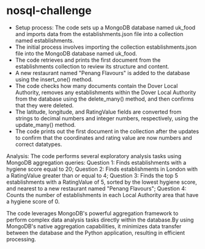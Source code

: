 # nosql-challenge
 

- Setup process:
The code sets up a MongoDB database named uk_food and imports data from the establishments.json file into a collection named establishments.
- The initial process involves importing the collection establishments.json file into the MongoDB database named uk_food.
- The code retrieves and prints the first document from the establishments collection to review its structure and content.
- A new restaurant named "Penang Flavours" is added to the database using the insert_one() method.
- The code checks how many documents contain the Dover Local Authority, removes any establishments within the Dover Local Authority from the database using the delete_many() method, and then confirms that they were deleted.
- The latitude, longitude, and RatingValue fields are converted from strings to decimal numbers and integer numbers, respectively, using the update_many() method.
- The code prints out the first document in the collection after the updates to confirm that the coordinates and rating value are now numbers and correct datatypes.


Analysis: 
The code performs several exploratory analysis tasks using MongoDB aggregation queries:
Question 1: Finds establishments with a hygiene score equal to 20; Question 2: Finds establishments in London with a RatingValue greater than or equal to 4; Question 3: Finds the top 5 establishments with a RatingValue of 5, sorted by the lowest hygiene score, and nearest to a new restaurant named "Penang Flavours"; Question 4: Counts the number of establishments in each Local Authority area that have a hygiene score of 0.

The code leverages MongoDB's powerful aggregation framework to perform complex data analysis tasks directly within the database.By using MongoDB's native aggregation capabilities, it minimizes data transfer between the database and the Python application, resulting in efficient processing.